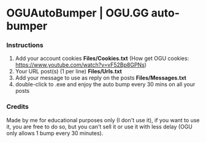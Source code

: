 # OGUAutoBumper | OGU.GG auto-bumper

### Instructions
1. Add your account cookies **Files/Cookies.txt** (How get OGU cookies: https://www.youtube.com/watch?v=vF52Bp8GPNs)
2. Your URL post(s) (1 per line) **Files/Urls.txt**
3. Add your message to use as reply on the posts **Files/Messages.txt**
4. double-click to .exe and enjoy the auto bump every 30 mins on all your posts

### Credits
Made by me for educational purposes only (I don't use it), if you want to use it, you are free to do so, but you can't sell it or use it with less delay (OGU only allows 1 bump every 30 minutes).
